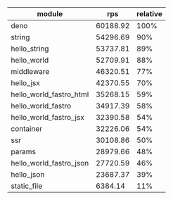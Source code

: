 
| module                  | rps      | relative |
| ----------------------- | -------- | -------- |
| deno                    | 60188.92 | 100%     |
| string                  | 54296.69 | 90%      |
| hello_string            | 53737.81 | 89%      |
| hello_world             | 52709.91 | 88%      |
| middleware              | 46320.51 | 77%      |
| hello_jsx               | 42370.55 | 70%      |
| hello_world_fastro_html | 35268.15 | 59%      |
| hello_world_fastro      | 34917.39 | 58%      |
| hello_world_fastro_jsx  | 32390.58 | 54%      |
| container               | 32226.06 | 54%      |
| ssr                     | 30108.86 | 50%      |
| params                  | 28979.66 | 48%      |
| hello_world_fastro_json | 27720.59 | 46%      |
| hello_json              | 23687.37 | 39%      |
| static_file             | 6384.14  | 11%      |